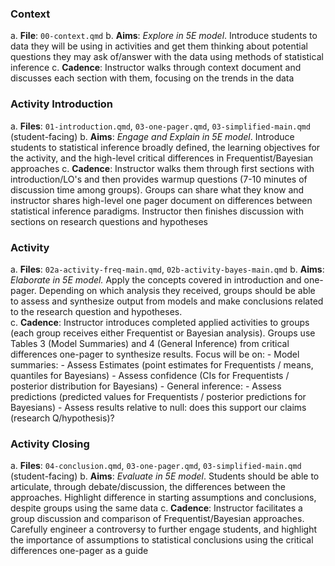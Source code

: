 ### Context

  a. __File__: `00-context.qmd`
  b. __Aims__: _Explore in 5E model_. Introduce students to data they will be using in activities and get them thinking about potential questions they may ask of/answer with the data using methods of statistical inference
  c. __Cadence__: Instructor walks through context document and discusses each section with them, focusing on the trends in the data


### Activity Introduction
  a. __Files__: `01-introduction.qmd`, `03-one-pager.qmd`, `03-simplified-main.qmd` (student-facing)
  b. __Aims__: _Engage and Explain in 5E model_. Introduce students to statistical inference broadly defined, the learning objectives for the activity, and the high-level critical differences in Frequentist/Bayesian approaches 
  c. __Cadence__: Instructor walks them through first sections with introduction/LO's and then provides warmup questions (7-10 minutes of discussion time among groups). Groups can share what they know and instructor shares high-level one pager document on differences between statistical inference paradigms. Instructor then finishes discussion with sections on research questions and hypotheses


### Activity
  a. __Files__: `02a-activity-freq-main.qmd`, `02b-activity-bayes-main.qmd`
  b. __Aims__: _Elaborate in 5E model._ Apply the concepts covered in introduction and one-pager. Depending on which analysis they received, groups should be able to assess and synthesize output from models and make conclusions related to the research question and hypotheses.  
  c. __Cadence__: Instructor introduces completed applied activities to groups (each group receives either Frequentist or Bayesian analysis). Groups use Tables 3 (Model Summaries) and 4 (General Inference) from critical differences one-pager to synthesize results. Focus will be on:
      - Model summaries:
        - Assess Estimates (point estimates for Frequentists / means, quantiles for Bayesians)
        - Assess confidence (CIs for Frequentists / posterior distribution for Bayesians)
      - General inference: 
        - Assess predictions (predicted values for Frequentists / posterior predictions for Bayesians)
        - Assess results relative to null: does this support our claims (research Q/hypothesis)?


### Activity Closing
  a. __Files__: `04-conclusion.qmd`, `03-one-pager.qmd`, `03-simplified-main.qmd` (student-facing)
  b. __Aims__: _Evaluate in 5E model_. Students should be able to articulate, through debate/discussion, the differences between the approaches. Highlight difference in starting assumptions and conclusions, despite groups using the same data
  c. __Cadence__:  Instructor facilitates a group discussion and comparison of Frequentist/Bayesian approaches. Carefully engineer a controversy to further engage students, and highlight the importance of assumptions to statistical conclusions using the critical differences one-pager as a guide


